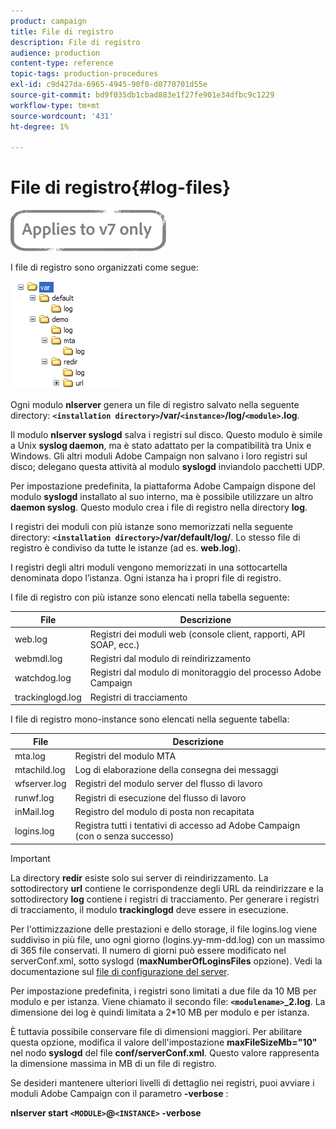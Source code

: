 ```yaml
---
product: campaign
title: File di registro
description: File di registro
audience: production
content-type: reference
topic-tags: production-procedures
exl-id: c9d427da-6965-4945-90f0-d0770701d55e
source-git-commit: bd9f035db1cbad883e1f27fe901e34dfbc9c1229
workflow-type: tm+mt
source-wordcount: '431'
ht-degree: 1%

---
```


# File di registro{#log-files}

![](../../assets/v7-only.svg)

I file di registro sono organizzati come segue:

![](assets/d_ncs_directory.png)

Ogni modulo **nlserver** genera un file di registro salvato nella seguente directory: **`<installation directory>`/var/`<instance>`/log/`<module>`.log**.

Il modulo **nlserver syslogd** salva i registri sul disco. Questo modulo è simile a Unix **syslog daemon**, ma è stato adattato per la compatibilità tra Unix e Windows. Gli altri moduli Adobe Campaign non salvano i loro registri sul disco; delegano questa attività al modulo **syslogd** inviandolo pacchetti UDP.

Per impostazione predefinita, la piattaforma Adobe Campaign dispone del modulo **syslogd** installato al suo interno, ma è possibile utilizzare un altro **daemon syslog**. Questo modulo crea i file di registro nella directory **log**.

I registri dei moduli con più istanze sono memorizzati nella seguente directory: **`<installation directory>`/var/default/log/**. Lo stesso file di registro è condiviso da tutte le istanze (ad es. **web.log**).

I registri degli altri moduli vengono memorizzati in una sottocartella denominata dopo l’istanza. Ogni istanza ha i propri file di registro.

I file di registro con più istanze sono elencati nella tabella seguente:

| File | Descrizione |
|---|---|
| web.log | Registri dei moduli web (console client, rapporti, API SOAP, ecc.) |
| webmdl.log | Registri dal modulo di reindirizzamento |
| watchdog.log | Registri dal modulo di monitoraggio del processo Adobe Campaign |
| trackinglogd.log | Registri di tracciamento |

I file di registro mono-instance sono elencati nella seguente tabella:

| File | Descrizione |
|---|---|
| mta.log | Registri del modulo MTA |
| mtachild.log | Log di elaborazione della consegna dei messaggi |
| wfserver.log | Registri del modulo server del flusso di lavoro |
| runwf.log | Registri di esecuzione del flusso di lavoro |
| inMail.log | Registro del modulo di posta non recapitata |
| logins.log | Registra tutti i tentativi di accesso ad Adobe Campaign (con o senza successo) |

>[!IMPORTANT]
>
>La directory **redir** esiste solo sui server di reindirizzamento. La sottodirectory **url** contiene le corrispondenze degli URL da reindirizzare e la sottodirectory **log** contiene i registri di tracciamento. Per generare i registri di tracciamento, il modulo **trackinglogd** deve essere in esecuzione.

Per l&#39;ottimizzazione delle prestazioni e dello storage, il file logins.log viene suddiviso in più file, uno ogni giorno (logins.yy-mm-dd.log) con un massimo di 365 file conservati. Il numero di giorni può essere modificato nel serverConf.xml, sotto syslogd (**maxNumberOfLoginsFiles** opzione). Vedi la documentazione sul [file di configurazione del server](../../installation/using/the-server-configuration-file.md#syslogd).

Per impostazione predefinita, i registri sono limitati a due file da 10 MB per modulo e per istanza. Viene chiamato il secondo file: **`<modulename>`_2.log**. La dimensione dei log è quindi limitata a 2*10 MB per modulo e per istanza.

È tuttavia possibile conservare file di dimensioni maggiori. Per abilitare questa opzione, modifica il valore dell&#39;impostazione **maxFileSizeMb=&quot;10&quot;** nel nodo **syslogd** del file **conf/serverConf.xml**. Questo valore rappresenta la dimensione massima in MB di un file di registro.

Se desideri mantenere ulteriori livelli di dettaglio nei registri, puoi avviare i moduli Adobe Campaign con il parametro **-verbose** :

**nlserver start  `<MODULE>`@`<INSTANCE>` -verbose**
